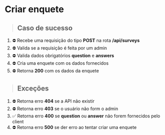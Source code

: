 # Criar enquete

> ## Caso de sucesso

1. ⛔ Recebe uma requisição do tipo **POST** na rota **/api/surveys**
1. ⛔ Valida se a requisição é feita por um admin
1. ⛔ Valida dados obrigatórios **question** e **answers**
1. ⛔ Cria uma enquete com os dados fornecidos
1. ⛔ Retorna **200** com os dados da enquete

> ## Exceções

1. ⛔ Retorna erro **404** se a API não existir
1. ⛔ Retorna erro **403** se o usuário não form o admin
1. ✅ Retorna erro **400** se **question** ou **answer** não forem fornecidos pelo client
1. ⛔ Retorna erro **500** se der erro ao tentar criar uma enquete